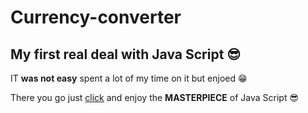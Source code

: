# Currency-converter
## My first real deal with Java Script 😎

IT **was not easy** spent a lot of my time on it but enjoed 😁

There you go just [click](https://chowder1991.github.io/currency-converter/) and enjoy the **MASTERPIECE** of Java Script 😎

